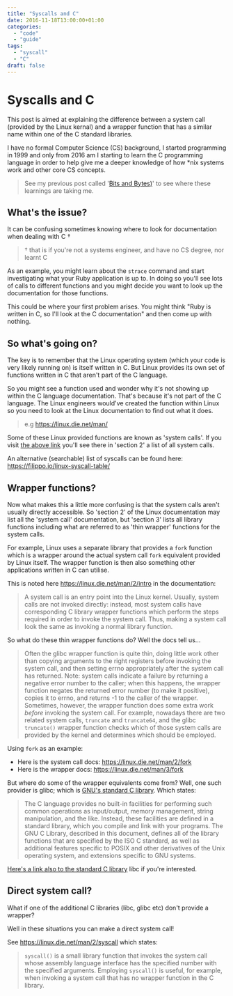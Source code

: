 ```yaml
---
title: "Syscalls and C"
date: 2016-11-18T13:00:00+01:00
categories:
  - "code"
  - "guide"
tags:
  - "syscall"
  - "C"
draft: false
---
```


# Syscalls and C

This post is aimed at explaining the difference between a system call (provided by the Linux kernal) and a wrapper function that has a similar name within one of the C standard libraries.

I have no formal Computer Science (CS) background, I started programming in 1999 and only from 2016 am I starting to learn the C programming language in order to help give me a deeper knowledge of how *nix systems work and other core CS concepts. 

> See my previous post called '[Bits and Bytes)](/posts/bits-and-bytes-explained/)' to see where these learnings are taking me.

## What's the issue?

It can be confusing sometimes knowing where to look for documentation when dealing with C †

> † that is if you're not a systems engineer, and have no CS degree, nor learnt C

As an example, you might learn about the `strace` command and start investigating what your Ruby application is up to. In doing so you'll see lots of calls to different functions and you might decide you want to look up the documentation for those functions.

This could be where your first problem arises. You might think "Ruby is written in C, so I'll look at the C documentation" and then come up with nothing. 

## So what's going on?

The key is to remember that the Linux operating system (which your code is very likely running on) is itself written in C. But Linux provides its own set of functions written in C that aren't part of the C language.

So you might see a function used and wonder why it's not showing up within the C language documentation. That's because it's not part of the C language. The Linux engineers would've created the function within Linux so you need to look at the Linux documentation to find out what it does.

> e.g https://linux.die.net/man/ 

Some of these Linux provided functions are known as 'system calls'. If you visit [the above link](https://linux.die.net/man/) you'll see there in 'section 2' a list of all system calls.

An alternative (searchable) list of syscalls can be found here: https://filippo.io/linux-syscall-table/

## Wrapper functions?

Now what makes this a little more confusing is that the system calls aren't usually directly accessible. So 'section 2' of the Linux documentation may list all the 'system call' documentation, but 'section 3' lists all library functions including what are referred to as 'thin wrapper' functions for the system calls. 

For example, Linux uses a separate library that provides a `fork` function which is a wrapper around the actual system call `fork` equivalent provided by Linux itself. The wrapper function is then also something other applications written in C can utilise.

This is noted here https://linux.die.net/man/2/intro in the documentation:

> A system call is an entry point into the Linux kernel. Usually, system calls are not invoked directly: instead, most system calls have corresponding C library wrapper functions which perform the steps required in order to invoke the system call. Thus, making a system call look the same as invoking a normal library function.

So what do these thin wrapper functions do? Well the docs tell us...

> Often the glibc wrapper function is quite thin, doing little work other than copying arguments to the right registers before invoking the system call, and then setting errno appropriately after the system call has returned. Note: system calls indicate a failure by returning a negative error number to the caller; when this happens, the wrapper function negates the returned error number (to make it positive), copies it to errno, and returns -1 to the caller of the wrapper. Sometimes, however, the wrapper function does some extra work _before_ invoking the system call. For example, nowadays there are two related system calls, `truncate` and `truncate64`, and the glibc `truncate()` wrapper function checks which of those system calls are provided by the kernel and determines which should be employed.

Using `fork` as an example:

- Here is the system call docs: https://linux.die.net/man/2/fork
- Here is the wrapper docs: https://linux.die.net/man/3/fork

But where do some of the wrapper equivalents come from? Well, one such provider is glibc; which is [GNU's standard C library](https://en.wikipedia.org/wiki/GNU_C_Library). Which states:

> The C language provides no built-in facilities for performing such common operations as input/output, memory management, string manipulation, and the like. Instead, these facilities are defined in a standard library, which you compile and link with your programs. The GNU C Library, described in this document, defines all of the library functions that are specified by the ISO C standard, as well as additional features specific to POSIX and other derivatives of the Unix operating system, and extensions specific to GNU systems.

[Here's a link also to the standard C library](https://en.wikipedia.org/wiki/C_standard_library) libc if you're interested.

## Direct system call?

What if one of the additional C libraries (libc, glibc etc) don't provide a wrapper?

Well in these situations you can make a direct system call!

See https://linux.die.net/man/2/syscall which states:

> `syscall()` is a small library function that invokes the system call whose assembly language interface has the specified number with the specified arguments. Employing `syscall()` is useful, for example, when invoking a system call that has no wrapper function in the C library.
